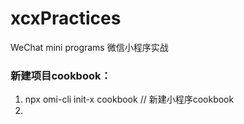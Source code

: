 # xcxPractices
WeChat mini programs 
微信小程序实战

### 新建项目cookbook：
1. npx omi-cli init-x cookbook // 新建小程序cookbook
2.
